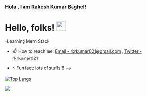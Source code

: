 ### Hola , I am [Rakesh Kumar Baghel](Rakeshbaghel021)! <ing src="https://raw.githubusercontent.com/kaustubh2020/kaustubh2020/master/wave.gif"/>
# Hello, folks! <img src="https://raw.githubusercontent.com/MartinHeinz/MartinHeinz/master/wave.gif" width="30px">



-Learning Mern Stack


- 📫 How to reach me: [Email - rkrkumar021@gmail.com](rkrkumar021@gmail.com) , [Twitter - rkrkumar021](https://twitter.com/rkrkumar021)

- ⚡ Fun fact: lots of stuffs!!!
-->

[![Top Langs](https://github-readme-stats.vercel.app/api/top-langs/?username=Rakeshbaghel021&layout=compact)](https://github.com/Rakeshbaghel021/github-readme-stats)

<img src="https://github-readme-stats.vercel.app/api?username=Rakeshbaghel021&&show_icons=true&title_color=#FDD9B9&icon_color=bb2acf&text_color=daf7dc&bg_color=151515"/>
